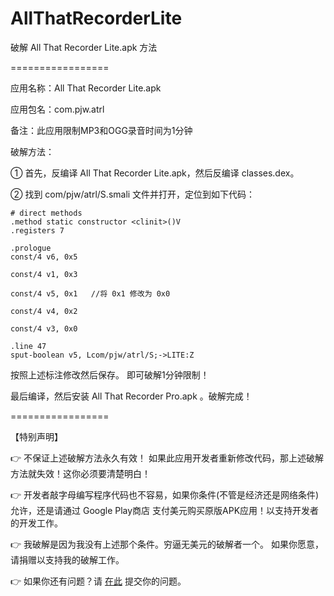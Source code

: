 # AllThatRecorderLite
破解 All That Recorder Lite.apk 方法

=================

应用名称：All That Recorder Lite.apk

应用包名：com.pjw.atrl

备注：此应用限制MP3和OGG录音时间为1分钟

破解方法：

① 首先，反编译 All That Recorder Lite.apk，然后反编译 classes.dex。

② 找到 com/pjw/atrl/S.smali 文件并打开，定位到如下代码：

	# direct methods
	.method static constructor <clinit>()V
    .registers 7

    .prologue
    const/4 v6, 0x5

    const/4 v1, 0x3

    const/4 v5, 0x1   //将 0x1 修改为 0x0

    const/4 v4, 0x2

    const/4 v3, 0x0

    .line 47
    sput-boolean v5, Lcom/pjw/atrl/S;->LITE:Z


按照上述标注修改然后保存。
即可破解1分钟限制！

最后编译，然后安装 All That Recorder Pro.apk 。破解完成！

=================

【特别声明】

👉 不保证上述破解方法永久有效！ 
如果此应用开发者重新修改代码，那上述破解方法就失效！这你必须要清楚明白！

👉 开发者敲字母编写程序代码也不容易，如果你条件(不管是经济还是网络条件)允许，还是请通过 Google Play商店 支付美元购买原版APK应用！以支持开发者的开发工作。

👉 我破解是因为我没有上述那个条件。穷逼无美元的破解者一个。 如果你愿意，请捐赠以支持我的破解工作。

👉 如果你还有问题？请 <a href=https://github.com/APK-Patched/AllThatRecorderLite/issues>在此</a> 提交你的问题。
